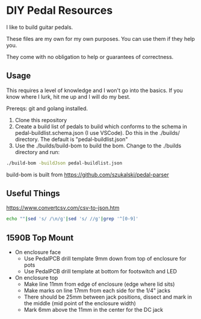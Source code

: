 # DIY Pedal Resources

I like to build guitar pedals.

These files are my own for my own purposes. You can use them if they help you.

They come with no obligation to help or guarantees of correctness.

## Usage

This requires a level of knowledge and I won't go into the basics. If you know where I lurk, hit me up and I will do my best.

Prereqs: git and golang installed.

1. Clone this repository
2. Create a build list of pedals to build which conforms to the schema in pedal-buildlist.schema.json (I use VSCode). Do this in the ./builds/ directory. The default is "pedal-buildlist.json"
3. Use the ./builds/build-bom to build the bom. Change to the ./builds directory and run:

```bash
./build-bom -buildJson pedal-buildlist.json
```

build-bom is built from <https://github.com/szukalski/pedal-parser>

## Useful Things

<https://www.convertcsv.com/csv-to-json.htm>

```bash
echo ""|sed 's/ /\n/g'|sed 's/ //g'|grep '^[0-9]'
```

## 1590B Top Mount

* On enclosure face
  * Use PedalPCB drill template 9mm down from top of enclosure for pots
  * Use PedalPCB drill template at bottom for footswitch and LED
* On enclosure top
  * Make line 11mm from edge of enclosure (edge where lid sits)
  * Make marks on line 17mm from each side for the 1/4" jacks
  * There should be 25mm between jack positions, dissect and mark in the middle (mid point of the enclosure width)
  * Mark 6mm above the 11mm in the center for the DC jack
